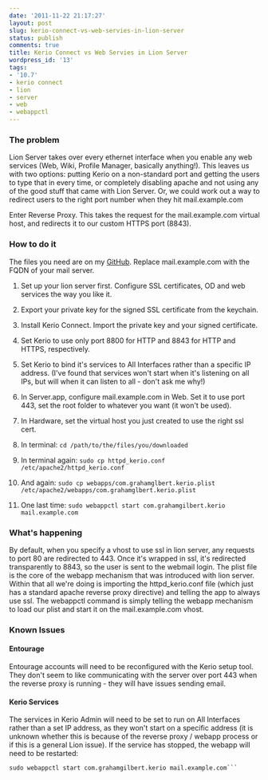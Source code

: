 ```yaml
---
date: '2011-11-22 21:17:27'
layout: post
slug: kerio-connect-vs-web-servies-in-lion-server
status: publish
comments: true
title: Kerio Connect vs Web Servies in Lion Server
wordpress_id: '13'
tags:
- '10.7'
- kerio connect
- lion
- server
- web
- webappctl
---
```


### The problem


Lion Server takes over every ethernet interface when you enable any web services (Web, Wiki, Profile Manager, basically anything!). This leaves us with two options: putting Kerio on a non-standard port and getting the users to type that in every time, or completely disabling apache and not using any of the good stuff that came with Lion Server. Or, we could work out a way to redirect users to the right port number when they hit mail.example.com

Enter Reverse Proxy. This takes the request for the mail.example.com virtual host, and redirects it to our custom HTTPS port (8843).



### How to do it


The files you need are on my [GitHub](https://github.com/grahamgilbert/Lion_Kerio). Replace mail.example.com with the FQDN of your mail server.



  
  1. Set up your lion server first. Configure SSL certificates, OD and web services the way you like it.


  
  2. Export your private key for the signed SSL certificate from the keychain.


  
  3. Install Kerio Connect. Import the private key and your signed certificate.


  
  4. Set Kerio to use only port 8800 for HTTP and 8843 for HTTP and HTTPS, respectively.


  
  5. Set Kerio to bind it's services to All Interfaces rather than a specific IP address. (I've found that services won't start when it's listening on all IPs, but will when it can listen to all - don't ask me why!)

  
  6. In Server.app, configure mail.example.com in Web. Set it to use port 443, set the root folder to whatever you want (it won't be used).


  
  7. In Hardware, set the virtual host you just created to use the right ssl cert.


  
  8. In terminal: ```cd /path/to/the/files/you/downloaded```

  
  9. In terminal again: ```sudo cp httpd_kerio.conf /etc/apache2/httpd_kerio.conf```

  
  10. And again: ```sudo cp webapps/com.grahamglbert.kerio.plist /etc/apache2/webapps/com.grahamglbert.kerio.plist```

  
  11. One last time: ```sudo webappctl start com.grahamgilbert.kerio mail.example.com```




### What's happening


By default, when you specify a vhost to use ssl in lion server, any requests to port 80 are redirected to 443. Once it's wrapped in ssl, it's redirected transparently to 8843, so the user is sent to the webmail login.
The plist file is the core of the webapp mechanism that was introduced with lion server. Within that all we're doing is importing the httpd_kerio.conf file (which just has a standard apache reverse proxy directive) and telling the app to always use ssl. The webappctl command is simply telling the webapp mechanism to load our plist and start it on the mail.example.com vhost. 



### Known Issues




#### Entourage


Entourage accounts will need to be reconfigured with the Kerio setup tool. They don't seem to like communicating with the server over port 443 when the reverse proxy is running - they will have issues sending email.



#### Kerio Services


The services in Kerio Admin will need to be set to run on All Interfaces rather than a set IP address, as they won't start on a specific address (it is unknown whether this is because of the reverse proxy / webapp process or if this is a general Lion issue). If the service has stopped, the webapp will need to be restarted:
```sudo webappctl stop com.grahamgilbert.kerio mail.example.com
sudo webappctl start com.grahamgilbert.kerio mail.example.com```
